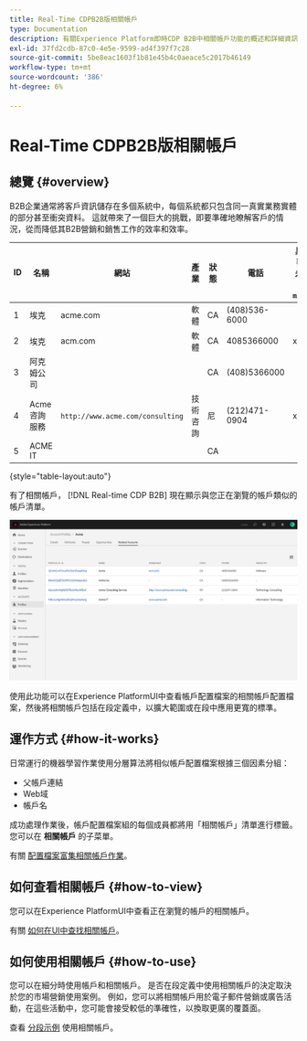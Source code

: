 ```yaml
---
title: Real-Time CDPB2B版相關帳戶
type: Documentation
description: 有關Experience Platform即時CDP B2B中相關帳戶功能的概述和詳細資訊。
exl-id: 37fd2cdb-87c0-4e5e-9599-ad4f397f7c28
source-git-commit: 5be8eac1603f1b81e45b4c0aeace5c2017b46149
workflow-type: tm+mt
source-wordcount: '386'
ht-degree: 6%

---
```


# Real-Time CDPB2B版相關帳戶

## 總覽 {#overview}

B2B企業通常將客戶資訊儲存在多個系統中，每個系統都只包含同一真實業務實體的部分甚至衝突資料。 這就帶來了一個巨大的挑戰，即要準確地瞭解客戶的情況，從而降低其B2B營銷和銷售工作的效率和效率。

| ID | 名稱 | 網站 | 產業 | 狀態 | 電話 | 具有金額>的未結機會 `$1 million` |
|---|---|---|---|---|---|---|
| 1 | 埃克 | acme.com | 軟體 | CA | (408)536-6000 |  |
| 2 | 埃克 | acm.com | 軟體 | CA | 4085366000 | x |
| 3 | 阿克姆公司 |  |  | CA | (408)5366000 |  |
| 4 | Acme咨詢服務 | `http://www.acme.com/consulting` | 技術咨詢 | 尼 | (212)471-0904 | x |
| 5 | ACME IT |  |  | CA |  |  |

{style=&quot;table-layout:auto&quot;}

有了相關帳戶， [!DNL Real-time CDP B2B] 現在顯示與您正在瀏覽的帳戶類似的帳戶清單。

![顯示Experience PlatformUI中相關帳戶的螢幕。](/help/rtcdp/b2b-ai-ml-services/assets/related-accounts-in-ui.png)

使用此功能可以在Experience PlatformUI中查看帳戶配置檔案的相關帳戶配置檔案，然後將相關帳戶包括在段定義中，以擴大範圍或在段中應用更寬的標準。

## 運作方式 {#how-it-works}

日常運行的機器學習作業使用分層算法將相似帳戶配置檔案根據三個因素分組：

* 父帳戶連結
* Web域
* 帳戶名

成功處理作業後，帳戶配置檔案組的每個成員都將用「相關帳戶」清單進行標籤。 您可以在 **相關帳戶** 的子菜單。

有關 [配置檔案富集相關帳戶作業](/help/dataflows/ui/b2b/monitor-profile-enrichment.md)。

## 如何查看相關帳戶 {#how-to-view}

您可以在Experience PlatformUI中查看正在瀏覽的帳戶的相關帳戶。

有關 [如何在UI中查找相關帳戶](/help/rtcdp/accounts/account-profile-ui-guide.md#related-accounts-tab)。

## 如何使用相關帳戶 {#how-to-use}

您可以在細分時使用帳戶和相關帳戶。 是否在段定義中使用相關帳戶的決定取決於您的市場營銷使用案例。 例如，您可以將相關帳戶用於電子郵件營銷或廣告活動，在這些活動中，您可能會接受較低的準確性，以換取更廣的覆蓋面。

查看 [分段示例](/help/rtcdp/segmentation/b2b.md#related-accounts) 使用相關帳戶。

